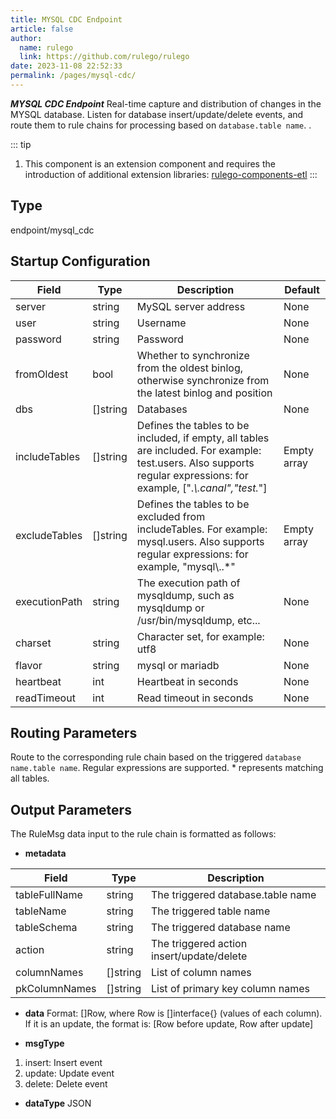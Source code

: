```yaml
---
title: MYSQL CDC Endpoint
article: false
author: 
  name: rulego
  link: https://github.com/rulego/rulego
date: 2023-11-08 22:52:33
permalink: /pages/mysql-cdc/
---
```


***MYSQL CDC Endpoint*** <Badge text="v0.28.0+"/> Real-time capture and distribution of changes in the MYSQL database. Listen for database insert/update/delete events, and route them to rule chains for processing based on `database.table name`. .

::: tip
1. This component is an extension component and requires the introduction of additional extension libraries: [rulego-components-etl](https://github.com/rulego/rulego-components-etl)
:::

## Type

endpoint/mysql_cdc

## Startup Configuration

| Field         | Type     | Description                                                                                                                                                            | Default     |
|---------------|----------|------------------------------------------------------------------------------------------------------------------------------------------------------------------------|-------------|
| server        | string   | MySQL server address                                                                                                                                                   | None        |
| user          | string   | Username                                                                                                                                                               | None        |
| password      | string   | Password                                                                                                                                                               | None        |
| fromOldest    | bool     | Whether to synchronize from the oldest binlog, otherwise synchronize from the latest binlog and position                                                               | None        |
| dbs           | []string | Databases                                                                                                                                                              | None        |
| includeTables | []string | Defines the tables to be included, if empty, all tables are included. For example: test.users. Also supports regular expressions: for example, [".*\\.canal","test.*"] | Empty array |
| excludeTables | []string | Defines the tables to be excluded from includeTables. For example: mysql.users. Also supports regular expressions: for example, "mysql\\..*"                           | Empty array |
| executionPath | string   | The execution path of mysqldump, such as mysqldump or /usr/bin/mysqldump, etc...                                                                                       | None        |
| charset       | string   | Character set, for example: utf8                                                                                                                                       | None        |
| flavor        | string   | mysql or mariadb                                                                                                                                                       | None        |
| heartbeat     | int      | Heartbeat in seconds                                                                                                                                                   | None        |
| readTimeout   | int      | Read timeout in seconds                                                                                                                                                | None        |

## Routing Parameters
Route to the corresponding rule chain based on the triggered `database name.table name`. Regular expressions are supported. * represents matching all tables.

## Output Parameters
The RuleMsg data input to the rule chain is formatted as follows:
- **metadata**

| Field         | Type     | Description                               | 
|---------------|----------|-------------------------------------------|
| tableFullName | string   | The triggered database.table name         |
| tableName     | string   | The triggered table name                  | 
| tableSchema   | string   | The triggered database name               | 
| action        | string   | The triggered action insert/update/delete | 
| columnNames   | []string | List of column names                      |
| pkColumnNames | []string | List of primary key column names          | 

- **data**
Format: []Row, where Row is []interface{} (values of each column).
If it is an update, the format is: [Row before update, Row after update]

- **msgType**
1. insert: Insert event
2. update: Update event
3. delete: Delete event

- **dataType**
JSON
